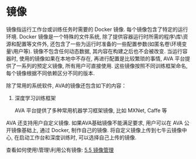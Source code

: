 # 镜像

镜像指运行工作台或训练任务时需要的 Docker 镜像. 每个镜像包含了特定的运行环境. Docker 镜像是一个特殊的文件系统, 除了提供容器运行时所需的程序\库\资源和配置等文件外, 还包含了一些为运行时准备的一些配置参数(如匿名卷\环境变量\用户等). 镜像不包含任何动态数据, 其内容在构建之后也不会被改变. 当运行容器时, 使用的镜像如果在本地中不存在, 再进行配置是比较繁琐的事情, AVA 平台提供了一系列的预定义镜像, 所有用户可直接使用. 这些镜像按照不同训练框架命名, 每个镜像根据不同依赖区分不同的版本. 

除了常用的系统软件, AVA的镜像还包含如下的内容：

1. 深度学习训练框架
    
    AVA 平台提供了多种常用机器学习框架镜像, 比如 MXNet, Caffe 等

AVA 还支持用户自定义镜像. 如果AVA基础镜像不能满足要求, 用户可以在 AVA 公开镜像基础上, 通过 Docker, 制作自己的镜像. 将自定义镜像上传到七牛云镜像中心, 在启动工作台和深度训练时, 可以选择自己上传的镜像. 


查看如何使用\管理\利用公有镜像: [5.5 镜像管理](/05-tasks/5.5-image.md)
